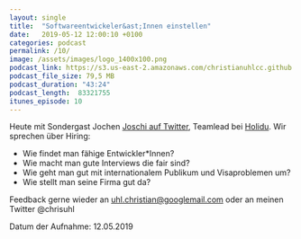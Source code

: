 ```yaml
---
layout: single
title:  "Softwareentwickeler&ast;Innen einstellen"
date:   2019-05-12 12:00:10 +0100
categories: podcast
permalink: /10/
image: /assets/images/logo_1400x100.png
podcast_link: https://s3.us-east-2.amazonaws.com/christianuhlcc.github.io/episodes/Podcast_Folge_10.mp3
podcast_file_size: 79,5 MB
podcast_duration: "43:24"
podcast_length:  83321755   
itunes_episode: 10
---
```


Heute mit Sondergast Jochen [Joschi auf Twitter](https://twitter.com/joschi83/), Teamlead bei [Holidu](https://www.holidu.de/). Wir sprechen über Hiring: 
* Wie findet man fähige Entwickler&ast;Innen? 
* Wie macht man gute Interviews die fair sind? 
* Wie geht man gut mit internationalem Publikum und Visaproblemen um? 
* Wie stellt man seine Firma gut da?


Feedback gerne wieder an uhl.christian@googlemail.com oder an meinen Twitter @chrisuhl


Datum der Aufnahme: 12.05.2019
